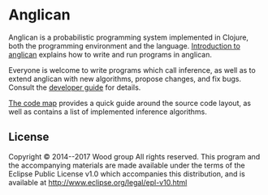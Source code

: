 # Anglican

Anglican is a probabilistic programming system
implemented in Clojure, both the programming environment and
the language. [Introduction to anglican](doc/intro.md) explains
how to write and run programs in anglican.

Everyone is welcome to write programs which call inference,
as well as to extend anglican with new algorithms,
propose changes, and fix bugs. Consult the [developer
guide](doc/devel.md) for details.

[The code map](doc/codemap.md) provides a quick guide around
the source code layout, as well as contains a list of implemented
inference algorithms.

## License

Copyright © 2014--2017 Wood group
All rights reserved. This program and the accompanying materials
are made available under the terms of the Eclipse Public License
v1.0 which accompanies this distribution, and is available at
http://www.eclipse.org/legal/epl-v10.html
